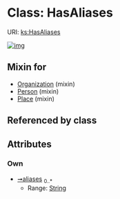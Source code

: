 
# Class: HasAliases




URI: [ks:HasAliases](https://w3id.org/linkml/tests/kitchen_sink/HasAliases)


[![img](https://yuml.me/diagram/nofunky;dir:TB/class/[Place]uses%20-.->[HasAliases&#124;aliases:string%20*],[Person]uses%20-.->[HasAliases],[Organization]uses%20-.->[HasAliases],[Place],[Person],[Organization])](https://yuml.me/diagram/nofunky;dir:TB/class/[Place]uses%20-.->[HasAliases&#124;aliases:string%20*],[Person]uses%20-.->[HasAliases],[Organization]uses%20-.->[HasAliases],[Place],[Person],[Organization])

## Mixin for

 * [Organization](Organization.md) (mixin) 
 * [Person](Person.md) (mixin) 
 * [Place](Place.md) (mixin) 

## Referenced by class


## Attributes


### Own

 * [➞aliases](hasAliases__aliases.md)  <sub>0..\*</sub>
     * Range: [String](types/String.md)
